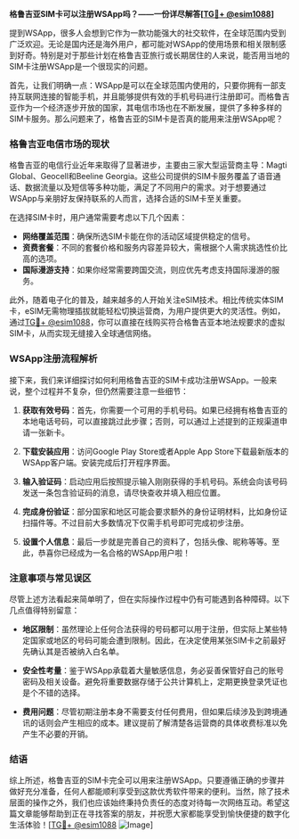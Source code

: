 **格鲁吉亚SIM卡可以注册WSApp吗？——一份详尽解答[[TG💪+ @esim1088](https://t.me/s/esim1088)]**

提到WSApp，很多人会想到它作为一款功能强大的社交软件，在全球范围内受到广泛欢迎。无论是国内还是海外用户，都可能对WSApp的使用场景和相关限制感到好奇。特别是对于那些计划在格鲁吉亚旅行或长期居住的人来说，能否用当地的SIM卡注册WSApp是一个很现实的问题。

首先，让我们明确一点：WSApp是可以在全球范围内使用的，只要你拥有一部支持互联网连接的智能手机，并且能够提供有效的手机号码进行注册即可。而格鲁吉亚作为一个经济逐步开放的国家，其电信市场也在不断发展，提供了多种多样的SIM卡服务。那么问题来了，格鲁吉亚的SIM卡是否真的能用来注册WSApp呢？

### 格鲁吉亚电信市场的现状

格鲁吉亚的电信行业近年来取得了显著进步，主要由三家大型运营商主导：Magti Global、Geocell和Beeline Georgia。这些公司提供的SIM卡服务覆盖了语音通话、数据流量以及短信等多种功能，满足了不同用户的需求。对于想要通过WSApp与亲朋好友保持联系的人而言，选择合适的SIM卡至关重要。

在选择SIM卡时，用户通常需要考虑以下几个因素：
- **网络覆盖范围**：确保所选SIM卡能在你的活动区域提供稳定的信号。
- **资费套餐**：不同的套餐价格和服务内容差异较大，需根据个人需求挑选性价比高的选项。
- **国际漫游支持**：如果你经常需要跨国交流，则应优先考虑支持国际漫游的服务。

此外，随着电子化的普及，越来越多的人开始关注eSIM技术。相比传统实体SIM卡，eSIM无需物理插拔就能轻松切换运营商，为用户提供更大的灵活性。例如，通过[TG💪+ @esim1088](https://t.me/s/esim1088)，你可以直接在线购买符合格鲁吉亚本地法规要求的虚拟SIM卡，从而实现无缝接入全球通信网络。

### WSApp注册流程解析

接下来，我们来详细探讨如何利用格鲁吉亚的SIM卡成功注册WSApp。一般来说，整个过程并不复杂，但仍然需要注意一些细节：

1. **获取有效号码**：首先，你需要一个可用的手机号码。如果已经拥有格鲁吉亚的本地电话号码，可以直接跳过此步骤；否则，可以通过上述提到的正规渠道申请一张新卡。

2. **下载安装应用**：访问Google Play Store或者Apple App Store下载最新版本的WSApp客户端。安装完成后打开程序界面。

3. **输入验证码**：启动应用后按照提示输入刚刚获得的手机号码。系统会向该号码发送一条包含验证码的消息，请尽快查收并填入相应位置。

4. **完成身份验证**：部分国家和地区可能会要求额外的身份证明材料，比如身份证扫描件等。不过目前大多数情况下仅需手机号即可完成初步注册。

5. **设置个人信息**：最后一步就是完善自己的资料了，包括头像、昵称等等。至此，恭喜你已经成为一名合格的WSApp用户啦！

### 注意事项与常见误区

尽管上述方法看起来简单明了，但在实际操作过程中仍有可能遇到各种障碍。以下几点值得特别留意：

- **地区限制**：虽然理论上任何合法获得的号码都可以用于注册，但实际上某些特定国家或地区的号码可能会遭到限制。因此，在决定使用某张SIM卡之前最好先确认其是否被纳入白名单。
  
- **安全性考量**：鉴于WSApp承载着大量敏感信息，务必妥善保管好自己的账号密码及相关设备。避免将重要数据存储于公共计算机上，定期更换登录凭证也是个不错的选择。

- **费用问题**：尽管初期注册本身不需要支付任何费用，但如果后续涉及到跨境通讯的话则会产生相应的成本。建议提前了解清楚各运营商的具体收费标准以免产生不必要的开销。

### 结语

综上所述，格鲁吉亚的SIM卡完全可以用来注册WSApp。只要遵循正确的步骤并做好充分准备，任何人都能顺利享受到这款优秀软件带来的便利。当然，除了技术层面的操作之外，我们也应该始终秉持负责任的态度对待每一次网络互动。希望这篇文章能够帮助到正在寻找答案的朋友，并祝愿大家都能享受到愉快便捷的数字化生活体验！[[TG💪+ @esim1088](https://t.me/s/esim1088) ![Image](https://i.postimg.cc/4NQfJmqS/Snipaste-2025-05-13-00-14-12.png)]